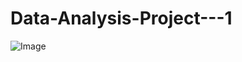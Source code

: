 # Data-Analysis-Project---1

![Image](https://github.com/user-attachments/assets/2b99b6b3-9fd8-47a9-92a0-f8a4602c8317)
